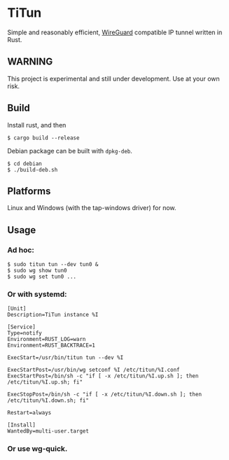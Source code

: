 # TiTun

Simple and reasonably efficient, [WireGuard](https://www.wireguard.com/)
compatible IP tunnel written in Rust.

## WARNING

This project is experimental and still under development. Use at your own risk.

## Build

Install rust, and then

```
$ cargo build --release
```

Debian package can be built with `dpkg-deb`.

```
$ cd debian
$ ./build-deb.sh
```

## Platforms

Linux and Windows (with the tap-windows driver) for now.

## Usage

### Ad hoc:

```
$ sudo titun tun --dev tun0 &
$ sudo wg show tun0
$ sudo wg set tun0 ...
```

### Or with systemd:

```systemd
[Unit]
Description=TiTun instance %I

[Service]
Type=notify
Environment=RUST_LOG=warn
Environment=RUST_BACKTRACE=1

ExecStart=/usr/bin/titun tun --dev %I

ExecStartPost=/usr/bin/wg setconf %I /etc/titun/%I.conf
ExecStartPost=/bin/sh -c "if [ -x /etc/titun/%I.up.sh ]; then /etc/titun/%I.up.sh; fi"

ExecStopPost=/bin/sh -c "if [ -x /etc/titun/%I.down.sh ]; then /etc/titun/%I.down.sh; fi"

Restart=always

[Install]
WantedBy=multi-user.target
```

### Or use wg-quick.
